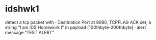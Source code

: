 # idshwk1
detect a tcp packet with · Destination Port at 8080, TCPFLAG ACK set, a string “I am IDS Homework I”  in payload [100thbyte-200thbyte] · alert message “TEST ALERT” 
